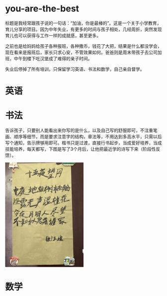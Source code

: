 # you-are-the-best

标题是我经常跟孩子说的一句话：“加油，你是最棒的”。这是一个关于小学教育，育儿分享的项目。因为中年失业，有更多的时间与孩子相处，几经周折，突然发现育儿也可以获得与工作一样的成就感，甚至更多。

之前也是给妈妈给孩子各种报班，各种撒币，钱花了大把，结果是什么都没学会，现在看来是报班后，家长只求心安，不管效果如何。爸爸则是周末带孩子去公司加班，中午到楼下吃汉堡成了难得的亲子时间。

失业后停掉了所有培训，只保留学习英语、书法和数学，自己亲自督学。

# 英语

# 书法
告诉孩子，只要别人能看出来你写的是什么，以及自己写的舒服即可，不注重笔画、顺序等细节，而是要求注意字的结构，章法等，不用达到多高水平，只需以后写个通知，告示牌够用即可。楷书只是过渡，直接行书起步，当成爱好培养，当成技能培养，每天都写，下图是写了3个月后，让他把最近学的诗写下来（阶段性反馈）。

<img src="/IMG_3493.JPG" style="width:50%;"/>

# 数学
